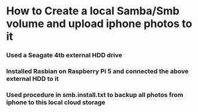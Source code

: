 # How to Create a local Samba/Smb volume and upload iphone photos to it
### Used a Seagate 4tb external HDD drive
### Installed Rasbian on Raspberry Pi 5 and connected the above external HDD to it
### Used procedure in smb.install.txt to backup all photos from iphone to this local cloud storage
